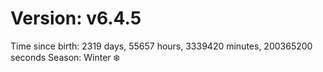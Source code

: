 # Version: v6.4.5
Time since birth: 2319 days, 55657 hours, 3339420 minutes, 200365200 seconds
Season: Winter ❄️
